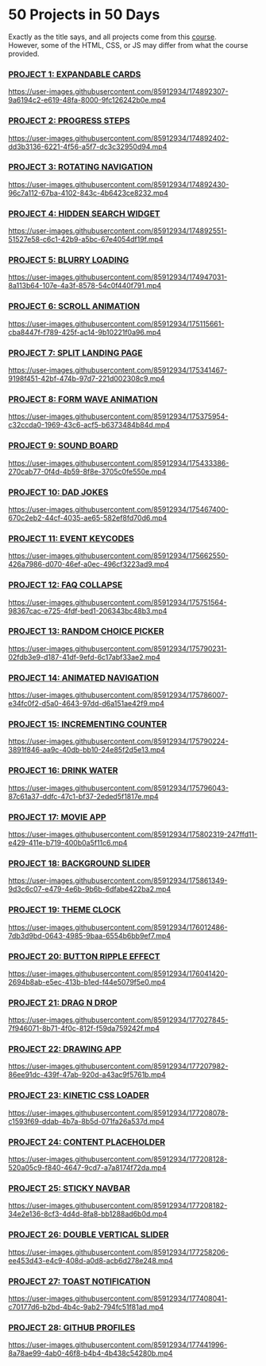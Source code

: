 # 50 Projects in 50 Days

Exactly as the title says, and all projects come from this [course](https://www.udemy.com/course/50-projects-50-days/?ranMID=39197&ranEAID=msYS1Nvjv4c&ranSiteID=msYS1Nvjv4c-MZ.Z.zfTRTy7PJAJfTKbxg&LSNPUBID=msYS1Nvjv4c&utm_source=aff-campaign&utm_medium=udemyads). 
<br>
However, some of the HTML, CSS, or JS may differ from what the course provided.

### <a href='https://github.com/christiandeandemesa/50-Projects-in-50-Days/tree/master/Expandable%20Cards' target='_blank' rel="noreferrer noopener">PROJECT 1: EXPANDABLE CARDS</a>
https://user-images.githubusercontent.com/85912934/174892307-9a6194c2-e619-48fa-8000-9fc126242b0e.mp4

### <a href='https://github.com/christiandeandemesa/50-Projects-in-50-Days/tree/master/Progress%20Steps' target='_blank' rel="noreferrer noopener">PROJECT 2: PROGRESS STEPS</a>
https://user-images.githubusercontent.com/85912934/174892402-dd3b3136-6221-4f56-a5f7-dc3c32950d94.mp4

### <a href='https://github.com/christiandeandemesa/50-Projects-in-50-Days/tree/master/Rotating%20Navigation' target='_blank' rel="noreferrer noopener">PROJECT 3: ROTATING NAVIGATION</a>
https://user-images.githubusercontent.com/85912934/174892430-96c7a112-67ba-4102-843c-4b6423ce8232.mp4

### <a href='https://github.com/christiandeandemesa/50-Projects-in-50-Days/tree/master/Hidden%20Search%20Widget' target='_blank' rel="noreferrer noopener">PROJECT 4: HIDDEN SEARCH WIDGET</a>
https://user-images.githubusercontent.com/85912934/174892551-51527e58-c6c1-42b9-a5bc-67e4054df19f.mp4

### <a href='https://github.com/christiandeandemesa/50-Projects-in-50-Days/tree/master/Blurry%20Loading' target='_blank' rel="noreferrer noopener">PROJECT 5: BLURRY LOADING</a>
https://user-images.githubusercontent.com/85912934/174947031-8a113b64-107e-4a3f-8578-54c0f440f791.mp4

### <a href='https://github.com/christiandeandemesa/50-Projects-in-50-Days/tree/master/Scroll%20Animation' target='_blank' rel="noreferrer noopener">PROJECT 6: SCROLL ANIMATION</a>
https://user-images.githubusercontent.com/85912934/175115661-cba8447f-f789-425f-ac14-9b10221f0a96.mp4

### <a href='https://github.com/christiandeandemesa/50-Projects-in-50-Days/tree/master/Split%20Landing%20Page' target='_blank' rel="noreferrer noopener">PROJECT 7: SPLIT LANDING PAGE</a>
https://user-images.githubusercontent.com/85912934/175341467-9198f451-42bf-474b-97d7-221d002308c9.mp4

### <a href='https://github.com/christiandeandemesa/50-Projects-in-50-Days/tree/master/Form%20Wave%20Animation' target='_blank' rel="noreferrer noopener">PROJECT 8: FORM WAVE ANIMATION</a>
https://user-images.githubusercontent.com/85912934/175375954-c32ccda0-1969-43c6-acf5-b6373484b84d.mp4

### <a href='https://github.com/christiandeandemesa/50-Projects-in-50-Days/tree/master/Sound%20Board' target='_blank' rel="noreferrer noopener">PROJECT 9: SOUND BOARD</a>
https://user-images.githubusercontent.com/85912934/175433386-270cab77-0f4d-4b59-8f8e-3705c0fe550e.mp4

### <a href='https://github.com/christiandeandemesa/50-Projects-in-50-Days/tree/master/Dad%20Jokes' target='_blank' rel="noreferrer noopener">PROJECT 10: DAD JOKES</a>
https://user-images.githubusercontent.com/85912934/175467400-670c2eb2-44cf-4035-ae65-582ef8fd70d6.mp4

### <a href='https://github.com/christiandeandemesa/50-Projects-in-50-Days/tree/master/Event%20KeyCodes' target='_blank' rel="noreferrer noopener">PROJECT 11: EVENT KEYCODES</a>
https://user-images.githubusercontent.com/85912934/175662550-426a7986-d070-46ef-a0ec-496cf3223ad9.mp4

### <a href='https://github.com/christiandeandemesa/50-Projects-in-50-Days/tree/master/FAQ%20Collapse' target='_blank' rel="noreferrer noopener">PROJECT 12: FAQ COLLAPSE</a>
https://user-images.githubusercontent.com/85912934/175751564-98367cac-e725-4fdf-bed1-206343bc48b3.mp4

### <a href='https://github.com/christiandeandemesa/50-Projects-in-50-Days/tree/master/Random%20Choice%20Picker' target='_blank' rel="noreferrer noopener">PROJECT 13: RANDOM CHOICE PICKER</a>
https://user-images.githubusercontent.com/85912934/175790231-02fdb3e9-d187-41df-9efd-6c17abf33ae2.mp4

### <a href='https://github.com/christiandeandemesa/50-Projects-in-50-Days/tree/master/Animated%20Navigation' target='_blank' rel="noreferrer noopener">PROJECT 14: ANIMATED NAVIGATION</a>
https://user-images.githubusercontent.com/85912934/175786007-e34fc0f2-d5a0-4643-97dd-d6a151ae42f9.mp4

### <a href='https://github.com/christiandeandemesa/50-Projects-in-50-Days/tree/master/Incrementing%20Counter' target='_blank' rel="noreferrer noopener">PROJECT 15: INCREMENTING COUNTER</a>
https://user-images.githubusercontent.com/85912934/175790224-3891f846-aa9c-40db-bb10-24e85f2d5e13.mp4

### <a href='https://github.com/christiandeandemesa/50-Projects-in-50-Days/tree/master/Drink%20Water' target='_blank' rel="noreferrer noopener">PROJECT 16: DRINK WATER</a>
https://user-images.githubusercontent.com/85912934/175796043-87c61a37-ddfc-47c1-bf37-2eded5f1817e.mp4

### <a href='https://github.com/christiandeandemesa/50-Projects-in-50-Days/tree/master/Movie%20App' target='_blank' rel="noreferrer noopener">PROJECT 17: MOVIE APP</a>
https://user-images.githubusercontent.com/85912934/175802319-247ffd11-e429-411e-b719-400b0a5f11c6.mp4

### <a href='https://github.com/christiandeandemesa/50-Projects-in-50-Days/tree/master/Background%20Slider' target='_blank' rel="noreferrer noopener">PROJECT 18: BACKGROUND SLIDER</a>
https://user-images.githubusercontent.com/85912934/175861349-9d3c6c07-e479-4e6b-9b6b-6dfabe422ba2.mp4

### <a href='https://github.com/christiandeandemesa/50-Projects-in-50-Days/tree/master/Theme%20Clock' target='_blank' rel="noreferrer noopener">PROJECT 19: THEME CLOCK</a>
https://user-images.githubusercontent.com/85912934/176012486-7db3d9bd-0643-4985-9baa-6554b6bb9ef7.mp4

### <a href='https://github.com/christiandeandemesa/50-Projects-in-50-Days/tree/master/Button%20Ripple%20Effect' target='_blank' rel="noreferrer noopener">PROJECT 20: BUTTON RIPPLE EFFECT</a>
https://user-images.githubusercontent.com/85912934/176041420-2694b8ab-e5ec-413b-b1ed-f44e5079f5e0.mp4

### <a href='https://github.com/christiandeandemesa/50-Projects-in-50-Days/tree/master/Drag%20N%20Drop' target='_blank' rel="noreferrer noopener">PROJECT 21: DRAG N DROP</a>
https://user-images.githubusercontent.com/85912934/177027845-7f946071-8b71-4f0c-812f-f59da759242f.mp4

### <a href='https://github.com/christiandeandemesa/50-Projects-in-50-Days/tree/master/Drawing%20App' target='_blank' rel="noreferrer noopener">PROJECT 22: DRAWING APP</a>
https://user-images.githubusercontent.com/85912934/177207982-86ee91dc-439f-47ab-920d-a43ac9f5761b.mp4

### <a href='https://github.com/christiandeandemesa/50-Projects-in-50-Days/tree/master/Kinetic%20CSS%20Loader' target='_blank' rel="noreferrer noopener">PROJECT 23: KINETIC CSS LOADER</a>
https://user-images.githubusercontent.com/85912934/177208078-c1593f69-ddab-4b7a-8b5d-071fa26a537d.mp4

### <a href='https://github.com/christiandeandemesa/50-Projects-in-50-Days/tree/master/Content%20Placeholder' target='_blank' rel="noreferrer noopener">PROJECT 24: CONTENT PLACEHOLDER</a>
https://user-images.githubusercontent.com/85912934/177208128-520a05c9-f840-4647-9cd7-a7a8174f72da.mp4

### <a href='https://github.com/christiandeandemesa/50-Projects-in-50-Days/tree/master/Sticky%20Navbar' target='_blank' rel="noreferrer noopener">PROJECT 25: STICKY NAVBAR</a>
https://user-images.githubusercontent.com/85912934/177208182-34e2e136-8cf3-4d4d-8fa8-bb1288ad6b0d.mp4

### <a href='https://github.com/christiandeandemesa/50-Projects-in-50-Days/tree/master/Double%20Vertical%20Slider' target='_blank' rel="noreferrer noopener">PROJECT 26: DOUBLE VERTICAL SLIDER</a>
https://user-images.githubusercontent.com/85912934/177258206-ee453d43-e4c9-408d-a0d8-acb6d278e248.mp4

### <a href='https://github.com/christiandeandemesa/50-Projects-in-50-Days/tree/master/Toast%20Notification' target='_blank' rel="noreferrer noopener">PROJECT 27: TOAST NOTIFICATION</a>
https://user-images.githubusercontent.com/85912934/177408041-c70177d6-b2bd-4b4c-9ab2-794fc51f81ad.mp4

### <a href='https://github.com/christiandeandemesa/50-Projects-in-50-Days/tree/master/Github%20Profiles' target='_blank' rel="noreferrer noopener">PROJECT 28: GITHUB PROFILES</a>
https://user-images.githubusercontent.com/85912934/177441996-8a78ae99-4ab0-46f8-b4b4-4b438c54280b.mp4

